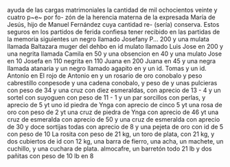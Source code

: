 ayuda de las cargas matrimoniales la cantidad de
mil ochocientos veinte y cuatro p~e~ por fo- zón de la herencia materna de la expresada María de Jesús, hijo de Manuel Fernández cuya cantidad re- (sería) conserva. Estos seguros en los partidos de
ferida confiesa tener recibido en las partidas de la memoria siguientes un negro llamado Josefany P... 200 y una mulata llamada Baltazara muger del dehbo en id mulato llamado Luis Jose en 200
y una negrita llamada Camila en 50
y una obsencion en 40
y una mulato Jose en 10
Josefa en 110
negrita en 110
Juana en 200
Juana en 45
y una negra llamada atanaria
y un negro llamado agapito en
y un id. Tomas
y un id. Antonio en
El rojo de Antonio en
y un rosario de oro conobalo y peso cabrestillo conpesode
y una cadena conobalo, y peso de
y unas pulcieras con peso de 34
y una cruz con diez esmeraldas, con aprecio de 13 - 4
y un sortel con suyoguen con peso de 11 - 1
y un par sorcillos con perlas, y aprecio de 5
yt uno id piedra de Ynga con aprecio de cinco 5
yt una rosa de oro con peso de 2
yt una cruz de piedra de Ynga con aprecio de 46
yt una cruz de esmeralda con aprecio de 50
y una cruz de esmeralda con aprecio de 30
y doce sortijas todas con aprecio de 8
y una pejeta de oro con id de 5
con peso de 10
La rosita con peso de 21 kg, un toro de plata, con 21 kg, y dos cubiertos de id con 12 kg, una barra de fierro, una acha, un machete, un cuchillo, y una cuchara de plata.
almocafre, un barretón todo 21 lb y dos pañitas con peso de 10 lb en 8